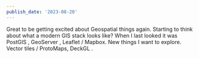 ```yaml
---
publish_date: '2023-08-20'
---
```

Great to be getting excited about Geospatial things again. Starting to think about what a modern GIS stack looks like? When I last looked it was  PostGIS , GeoServer , Leaflet / Mapbox. New things I want to explore. Vector tiles / ProtoMaps, DeckGL . 

 


